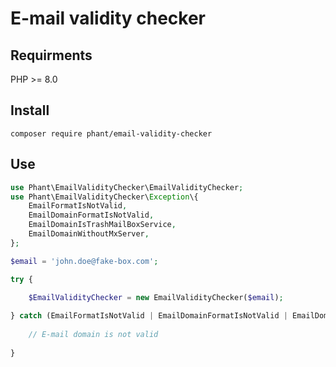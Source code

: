 # E-mail validity checker

## Requirments

PHP >= 8.0


## Install

`composer require phant/email-validity-checker`

## Use

```php
use Phant\EmailValidityChecker\EmailValidityChecker;
use Phant\EmailValidityChecker\Exception\{
	EmailFormatIsNotValid,
	EmailDomainFormatIsNotValid,
	EmailDomainIsTrashMailBoxService,
	EmailDomainWithoutMxServer,
};

$email = 'john.doe@fake-box.com';

try {
	
	$EmailValidityChecker = new EmailValidityChecker($email);

} catch (EmailFormatIsNotValid | EmailDomainFormatIsNotValid | EmailDomainIsTrashMailBoxService | EmailDomainWithoutMxServer $e) {
	
	// E-mail domain is not valid
	
}
```
